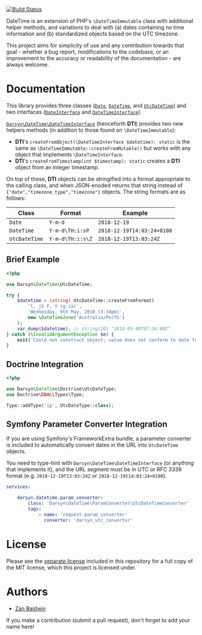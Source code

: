 [![Build Status](https://travis-ci.org/darsyn/datetime.svg?branch=master)](https://travis-ci.org/darsyn/datetime)

DateTime is an extension of PHP's `\DateTimeImmutable` class with additional
helper methods, and variations to deal with (a) dates containing no time
information and (b) standardized objects based on the UTC timezone.

This project aims for simplicity of use and any contribution towards that goal -
whether a bug report, modifications to the codebase, or an improvement to the
accuracy or readability of the documentation - are always welcome.

# Documentation

This library provides three classes ([`Date`](src/Date.php), 
[`DateTime`](src/DateTime.php), and [`UtcDateTime`](src/UtcDateTime.php)) and
two interfaces ([`DateInterface`](src/DateInterface.php) and
[`DateTimeInterface`](src/DateTimeInterface.php)).

[`Darsyn\DateTime\DateTimeInterface`](src/DateTimeInterface.php) (henceforth
**DTI**) provides two new helpers methods (in addition to those found on
`\DateTimeImmutable`):

- **DTI**'s `createFromObject(\DateTimeInterface $datetime): static` is the
  same as `\DateTimeImmutable::createFromMutable()` but works with any object
  that implements `\DateTimeInterface`.
- **DTI**'s `createFromTimestamp(int $timestamp): static` creates a **DTI**
  object from an integer timestamp.
  
On top of these, **DTI** objects can be stringified into a format appropriate to
the calling class, and when JSON-enoded returns that string instead of
`{"date","timezone_type","timezone"}` objects. The string formats are as
follows:

| Class         | Format           | Example                    |
|---------------|------------------|----------------------------|
| `Date`        | `Y-m-d`          | `2018-12-19`               |
| `DateTime`    | `Y-m-d\TH:i:sP`  | `2018-12-19T14:03:24+0100` |
| `UtcDateTime` | `Y-m-d\TH:i:s\Z` | `2018-12-19T13:03:24Z`     |

## Brief Example

```php
<?php

use Darsyn\DateTime\UtcDateTime;

try {
    $datetime = (string) UtcDateTime::createFromFormat(
        'l, jS F, Y (g:ia)', 
        'Wednesday, 9th May, 2018 (3:34pm)',
        new \DateTimeZone('Australia/Perth')
    );
    var_dump($datetime); // string(20) "2018-05-09T07:34:00Z"
} catch (\InvalidArgumentException $e) {
    exit('Could not construct object; value does not conform to date format.');
}
```

## Doctrine Integration

```php
<?php

use Darsyn\DateTime\Doctrine\UtcDateType;
use Doctrine\DBAL\Types\Type;

Type::addType('ip', UtcDateType::class);
```

## Symfony Parameter Converter Integration

If you are using Symfony's FrameworkExtra bundle, a parameter converter is 
included to automatically convert dates in the URL into `UtcDateTime` objects.

You need to type-hint with `Darsyn\DateTime\DateTimeInterface` (or anything that 
implements it), and the URL segment must be in UTC or RFC 3339 format (e.g. 
`2018-12-19T13:03:24Z` or `2018-12-19t14:03:24+0100`).

```yaml
services:

    darsyn.datetime.param_converter:
        class: 'Darsyn\DateTime\ParamConverter\UtcDateTimeConverter'
        tags:
            - name: 'request.param_converter'
              converter: 'darsyn_utc_converter'
```

# License

Please see the [separate license](LICENSE.md) included in this repository for a
full copy of the MIT license, which this project is licensed under.

# Authors

- [Zan Baldwin](https://zanbaldwin.com)

If you make a contribution (submit a pull request), don't forget to add your
name here!
